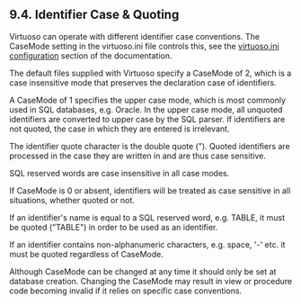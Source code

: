<div>

<div>

<div>

<div>

## 9.4. Identifier Case & Quoting

</div>

</div>

</div>

Virtuoso can operate with different identifier case conventions. The
CaseMode setting in the virtuoso.ini file controls this, see the
<a href="ch-server.html#virtini" class="link"
title="Virtuoso Configuration File">virtuoso.ini configuration</a>
section of the documentation.

The default files supplied with Virtuoso specify a CaseMode of 2, which
is a case insensitive mode that preserves the declaration case of
identifiers.

A CaseMode of 1 specifies the upper case mode, which is most commonly
used in SQL databases, e.g. Oracle. In the upper case mode, all unquoted
identifiers are converted to upper case by the SQL parser. If
identifiers are not quoted, the case in which they are entered is
irrelevant.

The identifier quote character is the double quote ("). Quoted
identifiers are processed in the case they are written in and are thus
case sensitive.

SQL reserved words are case insensitive in all case modes.

If CaseMode is 0 or absent, identifiers will be treated as case
sensitive in all situations, whether quoted or not.

If an identifier's name is equal to a SQL reserved word, e.g. TABLE, it
must be quoted ("TABLE") in order to be used as an identifier.

If an identifier contains non-alphanumeric characters, e.g. space, '-'
etc. it must be quoted regardless of CaseMode.

Although CaseMode can be changed at any time it should only be set at
database creation. Changing the CaseMode may result in view or procedure
code becoming invalid if it relies on specific case conventions.

</div>
